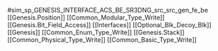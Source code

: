 #sim_sp_GENESIS_INTERFACE_ACS_BE_SR3DNG_src_src_gen_fe_be
[[Genesis.Position]]
[[Common_Modular_Type_Write]]
[[Genesis.Bit_Field_Access]]
[[Interfaces]]
[[Optional_Blk_Decoy_Blk]]
[[Genesis]]
[[Common_Enum_Type_Write]]
[[Genesis.Stack]]
[[Common_Physical_Type_Write]]
[[Common_Basic_Type_Write]]
